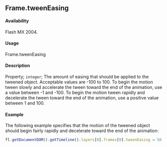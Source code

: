 ## Frame.tweenEasing

#### Availability

Flash MX 2004.

#### Usage

Frame.tweenEasing

#### Description

Property; `integer`; The amount of easing that should be applied to the tweened object. Acceptable values are -100 to 100. To begin the motion tween slowly and accelerate the tween toward the end of the animation, use a value between -1 and -100. To begin the motion tween rapidly and decelerate the tween toward the end of the animation, use a positive value between 1 and 100.

#### Example

The following example specifies that the motion of the tweened object should begin fairly rapidly and decelerate toward the end of the animation:

```javascript
fl.getDocumentDOM().getTimeline().layers[0].frames[0].tweenEasing = 50;
```
